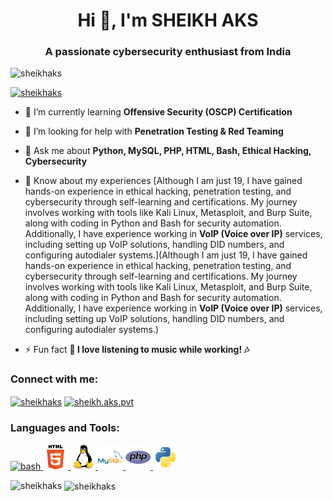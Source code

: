 <h1 align="center">Hi 👋, I'm SHEIKH AKS</h1>
<h3 align="center">A passionate cybersecurity enthusiast from India</h3>

<p align="left"> <img src="https://komarev.com/ghpvc/?username=sheikhaks&label=Profile%20views&color=0e75b6&style=flat" alt="sheikhaks" /> </p>

<p align="left"> <a href="https://github.com/ryo-ma/github-profile-trophy"><img src="https://github-profile-trophy.vercel.app/?username=sheikhaks" alt="sheikhaks" /></a> </p>

- 🌱 I’m currently learning **Offensive Security (OSCP) Certification**

- 🤝 I’m looking for help with **Penetration Testing & Red Teaming**

- 💬 Ask me about **Python, MySQL, PHP, HTML, Bash, Ethical Hacking, Cybersecurity**

- 📄 Know about my experiences [Although I am just 19, I have gained hands-on experience in ethical hacking, penetration testing, and cybersecurity through self-learning and certifications. My journey involves working with tools like Kali Linux, Metasploit, and Burp Suite, along with coding in Python and Bash for security automation. Additionally, I have experience working in **VoIP (Voice over IP)** services, including setting up VoIP solutions, handling DID numbers, and configuring autodialer systems.](Although I am just 19, I have gained hands-on experience in ethical hacking, penetration testing, and cybersecurity through self-learning and certifications. My journey involves working with tools like Kali Linux, Metasploit, and Burp Suite, along with coding in Python and Bash for security automation. Additionally, I have experience working in **VoIP (Voice over IP)** services, including setting up VoIP solutions, handling DID numbers, and configuring autodialer systems.)

- ⚡ Fun fact **🎵 **I love listening to music while working!** 🎶**

<h3 align="left">Connect with me:</h3>
<p align="left">
<a href="https://twitter.com/sheikhaks" target="blank"><img align="center" src="https://raw.githubusercontent.com/rahuldkjain/github-profile-readme-generator/master/src/images/icons/Social/twitter.svg" alt="sheikhaks" height="30" width="40" /></a>
<a href="https://instagram.com/sheikh.aks.pvt" target="blank"><img align="center" src="https://raw.githubusercontent.com/rahuldkjain/github-profile-readme-generator/master/src/images/icons/Social/instagram.svg" alt="sheikh.aks.pvt" height="30" width="40" /></a>
</p>

<h3 align="left">Languages and Tools:</h3>
<p align="left"> <a href="https://www.gnu.org/software/bash/" target="_blank" rel="noreferrer"> <img src="https://www.vectorlogo.zone/logos/gnu_bash/gnu_bash-icon.svg" alt="bash" width="40" height="40"/> </a> <a href="https://www.w3.org/html/" target="_blank" rel="noreferrer"> <img src="https://raw.githubusercontent.com/devicons/devicon/master/icons/html5/html5-original-wordmark.svg" alt="html5" width="40" height="40"/> </a> <a href="https://www.linux.org/" target="_blank" rel="noreferrer"> <img src="https://raw.githubusercontent.com/devicons/devicon/master/icons/linux/linux-original.svg" alt="linux" width="40" height="40"/> </a> <a href="https://www.mysql.com/" target="_blank" rel="noreferrer"> <img src="https://raw.githubusercontent.com/devicons/devicon/master/icons/mysql/mysql-original-wordmark.svg" alt="mysql" width="40" height="40"/> </a> <a href="https://www.php.net" target="_blank" rel="noreferrer"> <img src="https://raw.githubusercontent.com/devicons/devicon/master/icons/php/php-original.svg" alt="php" width="40" height="40"/> </a> <a href="https://www.python.org" target="_blank" rel="noreferrer"> <img src="https://raw.githubusercontent.com/devicons/devicon/master/icons/python/python-original.svg" alt="python" width="40" height="40"/> </a> </p>

<p><img align="left" src="https://github-readme-stats.vercel.app/api/top-langs?username=sheikhaks&show_icons=true&locale=en&layout=compact" alt="sheikhaks" /></p>

<p>&nbsp;<img align="center" src="https://github-readme-stats.vercel.app/api?username=sheikhaks&show_icons=true&locale=en" alt="sheikhaks" /></p>
